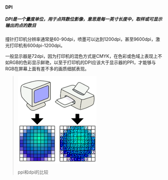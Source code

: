 #### DPI

##### DPI是一个量度单位，用于点阵数位影像，意思是每一英寸长度中，取样或可显示输出的点的数目

撞针打印机分辨率通常是60-90dpi，喷墨可以达到1200dpi，甚至9600dpi，激光打印机有600dpi-1200dpi。

一般显示器是72dpi，因为打印机的混色方式是CMYK，在色彩或色域上表现上不如RGB的色彩显示鲜艳，以至于打印机的DPI应该大于显示器的PPI，才能够与RGB在屏幕上面有差不多的画质细腻表现。

> ![](/assets/DPI_and_PPI.png)
>
> ppi和dpi的比较





